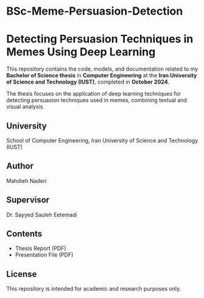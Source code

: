 # BSc-Meme-Persuasion-Detection

# Detecting Persuasion Techniques in Memes Using Deep Learning

This repository contains the code, models, and documentation related to my **Bachelor of Science thesis** in **Computer Engineering** at the **Iran University of Science and Technology (IUST)**, completed in **October 2024**.

The thesis focuses on the application of deep learning techniques for detecting persuasion techniques used in memes, combining textual and visual analysis.

## University  
School of Computer Engineering, Iran University of Science and Technology (IUST)

## Author  
Mahdieh Naderi

## Supervisor  
Dr. Sayyed Sauleh Eetemadi

## Contents  
- Thesis Report (PDF)  
- Presentation File (PDF)  

## License  
This repository is intended for academic and research purposes only.
